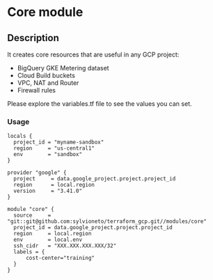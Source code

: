 # Core module

## Description
It creates core resources that are useful in any GCP project:
- BigQuery GKE Metering dataset
- Cloud Build buckets
- VPC, NAT and Router
- Firewall rules

Please explore the variables.tf file to see the values you can set.

### Usage

```hcl-terraform
locals {
  project_id = "myname-sandbox"
  region     = "us-central1"
  env        = "sandbox"
}

provider "google" {
  project     = data.google_project.project.project_id
  region      = local.region
  version     = "3.41.0"
}

module "core" {
  source     = "git::git@github.com:sylvioneto/terraform_gcp.git//modules/core"
  project_id = data.google_project.project.project_id
  region     = local.region
  env        = local.env
  ssh_cidr   = "XXX.XXX.XXX.XXX/32"
  labels = {
      cost-center="training"
  }
}
```
